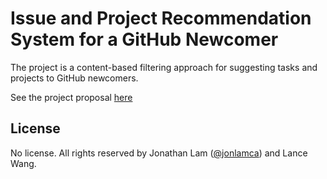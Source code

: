 # Issue and Project Recommendation System for a GitHub Newcomer

The project is a content-based filtering approach for suggesting tasks and projects to GitHub newcomers.

See the project proposal [here](PROPOSAL.md)

## License

No license. All rights reserved by Jonathan Lam ([@jonlamca](https://github.com/jonlamca)) and Lance Wang.
